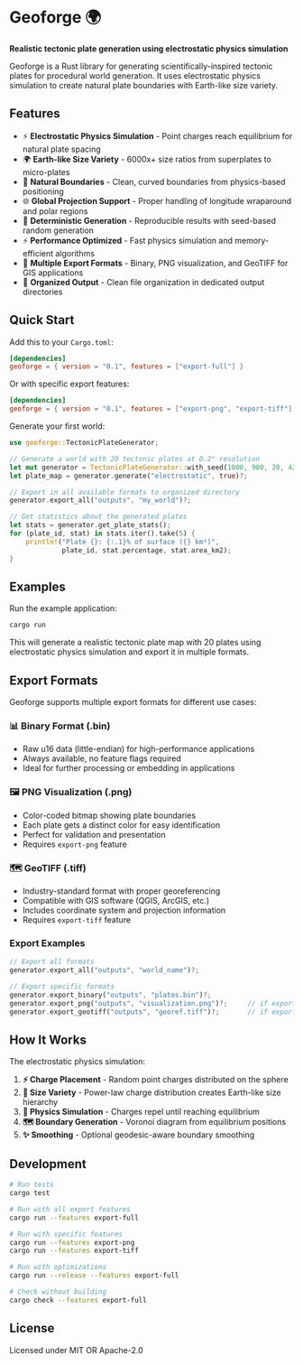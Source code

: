 # Geoforge 🌍

**Realistic tectonic plate generation using electrostatic physics simulation**

Geoforge is a Rust library for generating scientifically-inspired tectonic plates for procedural world generation. It uses electrostatic physics simulation to create natural plate boundaries with Earth-like size variety.

## Features

- ⚡ **Electrostatic Physics Simulation** - Point charges reach equilibrium for natural plate spacing
- 🌍 **Earth-like Size Variety** - 6000x+ size ratios from superplates to micro-plates
- 🧲 **Natural Boundaries** - Clean, curved boundaries from physics-based positioning
- 🌐 **Global Projection Support** - Proper handling of longitude wraparound and polar regions  
- 🎲 **Deterministic Generation** - Reproducible results with seed-based random generation
- ⚡ **Performance Optimized** - Fast physics simulation and memory-efficient algorithms
- 📁 **Multiple Export Formats** - Binary, PNG visualization, and GeoTIFF for GIS applications
- 🎯 **Organized Output** - Clean file organization in dedicated output directories

## Quick Start

Add this to your `Cargo.toml`:

```toml
[dependencies]
geoforge = { version = "0.1", features = ["export-full"] }
```

Or with specific export features:

```toml
[dependencies]
geoforge = { version = "0.1", features = ["export-png", "export-tiff"] }
```

Generate your first world:

```rust
use geoforge::TectonicPlateGenerator;

// Generate a world with 20 tectonic plates at 0.2° resolution
let mut generator = TectonicPlateGenerator::with_seed(1800, 900, 20, 42)?;
let plate_map = generator.generate("electrostatic", true)?;

// Export in all available formats to organized directory
generator.export_all("outputs", "my_world")?;

// Get statistics about the generated plates
let stats = generator.get_plate_stats();
for (plate_id, stat) in stats.iter().take(5) {
    println!("Plate {}: {:.1}% of surface ({} km²)", 
             plate_id, stat.percentage, stat.area_km2);
}
```

## Examples

Run the example application:

```bash
cargo run
```

This will generate a realistic tectonic plate map with 20 plates using electrostatic physics simulation and export it in multiple formats.

## Export Formats

Geoforge supports multiple export formats for different use cases:

### 📊 **Binary Format** (.bin)
- Raw u16 data (little-endian) for high-performance applications
- Always available, no feature flags required
- Ideal for further processing or embedding in applications

### 🖼️ **PNG Visualization** (.png) 
- Color-coded bitmap showing plate boundaries
- Each plate gets a distinct color for easy identification
- Perfect for validation and presentation
- Requires `export-png` feature

### 🗺️ **GeoTIFF** (.tiff)
- Industry-standard format with proper georeferencing
- Compatible with GIS software (QGIS, ArcGIS, etc.)
- Includes coordinate system and projection information
- Requires `export-tiff` feature

### Export Examples

```rust
// Export all formats
generator.export_all("outputs", "world_name")?;

// Export specific formats
generator.export_binary("outputs", "plates.bin")?;
generator.export_png("outputs", "visualization.png")?;     // if export-png enabled
generator.export_geotiff("outputs", "georef.tiff")?;       // if export-tiff enabled
```

## How It Works

The electrostatic physics simulation:

1. **⚡ Charge Placement** - Random point charges distributed on the sphere
2. **🎯 Size Variety** - Power-law charge distribution creates Earth-like size hierarchy
3. **🧲 Physics Simulation** - Charges repel until reaching equilibrium
4. **🗺️ Boundary Generation** - Voronoi diagram from equilibrium positions
5. **✨ Smoothing** - Optional geodesic-aware boundary smoothing


## Development

```bash
# Run tests
cargo test

# Run with all export features
cargo run --features export-full

# Run with specific features
cargo run --features export-png
cargo run --features export-tiff

# Run with optimizations
cargo run --release --features export-full

# Check without building
cargo check --features export-full
```

## License

Licensed under MIT OR Apache-2.0
